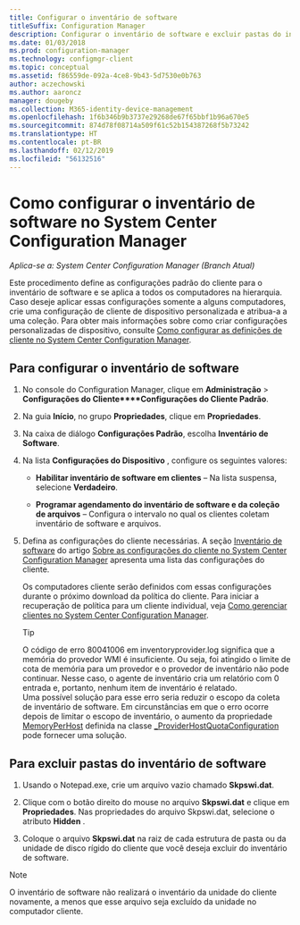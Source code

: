 ```yaml
---
title: Configurar o inventário de software
titleSuffix: Configuration Manager
description: Configurar o inventário de software e excluir pastas do inventário de software no Configuration Manager.
ms.date: 01/03/2018
ms.prod: configuration-manager
ms.technology: configmgr-client
ms.topic: conceptual
ms.assetid: f86559de-092a-4ce8-9b43-5d7530e0b763
author: aczechowski
ms.author: aaroncz
manager: dougeby
ms.collection: M365-identity-device-management
ms.openlocfilehash: 1f6b346b9b3737e29268de67f65bbf1b96a670e5
ms.sourcegitcommit: 874d78f08714a509f61c52b154387268f5b73242
ms.translationtype: HT
ms.contentlocale: pt-BR
ms.lasthandoff: 02/12/2019
ms.locfileid: "56132516"
---
```

# <a name="how-to-configure-software-inventory-in-system-center-configuration-manager"></a>Como configurar o inventário de software no System Center Configuration Manager

*Aplica-se a: System Center Configuration Manager (Branch Atual)*

Este procedimento define as configurações padrão do cliente para o inventário de software e se aplica a todos os computadores na hierarquia. Caso deseje aplicar essas configurações somente a alguns computadores, crie uma configuração de cliente de dispositivo personalizada e atribua-a a uma coleção. Para obter mais informações sobre como criar configurações personalizadas de dispositivo, consulte [Como configurar as definições de cliente no System Center Configuration Manager](../../../../core/clients/deploy/configure-client-settings.md).   

## <a name="to-configure-software-inventory"></a>Para configurar o inventário de software  

1. No console do Configuration Manager, clique em **Administração** > **Configurações do Cliente****Configurações do Cliente Padrão**.  

2. Na guia **Início**, no grupo **Propriedades**, clique em **Propriedades**.  

3. Na caixa de diálogo **Configurações Padrão**, escolha **Inventário de Software**.  

4. Na lista **Configurações do Dispositivo** , configure os seguintes valores:  

   -   **Habilitar inventário de software em clientes** – Na lista suspensa, selecione **Verdadeiro**.  

   -   **Programar agendamento do inventário de software e da coleção de arquivos** – Configura o intervalo no qual os clientes coletam inventário de software e arquivos.   

5. Defina as configurações do cliente necessárias. A seção [Inventário de software](../../../../core/clients/deploy/about-client-settings.md#software-inventory) do artigo [Sobre as configurações do cliente no System Center Configuration Manager](../../../../core/clients/deploy/about-client-settings.md) apresenta uma lista das configurações do cliente.  

   Os computadores cliente serão definidos com essas configurações durante o próximo download da política do cliente. Para iniciar a recuperação de política para um cliente individual, veja [Como gerenciar clientes no System Center Configuration Manager](../../../../core/clients/manage/manage-clients.md).  

   > [!TIP]
   >   O código de erro 80041006 em inventoryprovider.log significa que a memória do provedor WMI é insuficiente. Ou seja, foi atingido o limite de cota de memória para um provedor e o provedor de inventário não pode continuar.
   > Nesse caso, o agente de inventário cria um relatório com 0 entrada e, portanto, nenhum item de inventário é relatado. <br/>
   > Uma possível solução para esse erro seria reduzir o escopo da coleta de inventário de software. Em circunstâncias em que o erro ocorre depois de limitar o escopo de inventário, o aumento da propriedade [MemoryPerHost](https://blogs.technet.microsoft.com/askperf/2008/09/16/memory-and-handle-quotas-in-the-wmi-provider-service/) definida na classe [_ProviderHostQuotaConfiguration](https://msdn.microsoft.com/library/aa394671) pode fornecer uma solução.

<!--SMS.480648 include WMI Out of memory tip -->


## <a name="to-exclude-folders-from-software-inventory"></a>Para excluir pastas do inventário de software  

1.  Usando o Notepad.exe, crie um arquivo vazio chamado **Skpswi.dat**.  

2.  Clique com o botão direito do mouse no arquivo **Skpswi.dat** e clique em **Propriedades**. Nas propriedades do arquivo Skpswi.dat, selecione o atributo **Hidden** .  

3.  Coloque o arquivo **Skpswi.dat** na raiz de cada estrutura de pasta ou da unidade de disco rígido do cliente que você deseja excluir do inventário de software.  

> [!NOTE]  
>  O inventário de software não realizará o inventário da unidade do cliente novamente, a menos que esse arquivo seja excluído da unidade no computador cliente.
